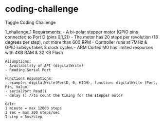 # coding-challenge
Taggle Coding Challenge

1_challenge_1
    Requirements: 
    - A bi-polar stepper motor (GPIO pins connected to Port D (pins 0,1,2))
    - The motor has 20 steps per revolution (18 degrees per step), not more than 600 RPM
    - Controller runs at 7MHz & GPIO subsys takes 3 clock cycles 
    - ARM Cortex M0 has limited resources with 4KB RAM & 32 KB Flash

    Assumptions:
    - Availability of API (digitalWrite)
    - Reading Serial Port 

    Functions Assumptions: 
    - example: digitalWrite(PortD, 0, HIGH), function: digitalWrite (Port, Pin, Value)
    - serialPort_Read()
    - delay () //to count the timing for the stepper motor 

    Calc: 
    1 minute = max 12000 steps 
    1 sec = max 200 steps/sec
    1 step = 5ms/step
    




